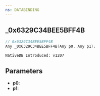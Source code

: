 ```yaml
---
ns: DATABINDING
---
```

## _0x6329C34BEE5BFF4B

```c
// 0x6329C34BEE5BFF4B
Any _0x6329C34BEE5BFF4B(Any p0, Any p1);
```

```
NativeDB Introduced: v1207
```

## Parameters
* **p0**:
* **p1**:
